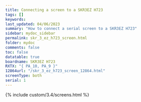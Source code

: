 ```yaml
---
title: Connecting a screen to a SKR3EZ H723
tags: []
keywords: 
last_updated: 04/06/2023
summary: "How to connect a serial screen to a SKR3EZ H723"
sidebar: mydoc_sidebar
permalink: skr_3_ez_h723_screen.html
folder: mydoc
comments: false
toc: false
datatable: true
boardname: SKR3EZ H723
RXTX: "{ PA_10, PA_9 }"
12864url: "/skr_3_ez_h723_screen_12864.html"
screenType: both
serial: 1
---
```


{% include custom/3.4/screens.html %}
